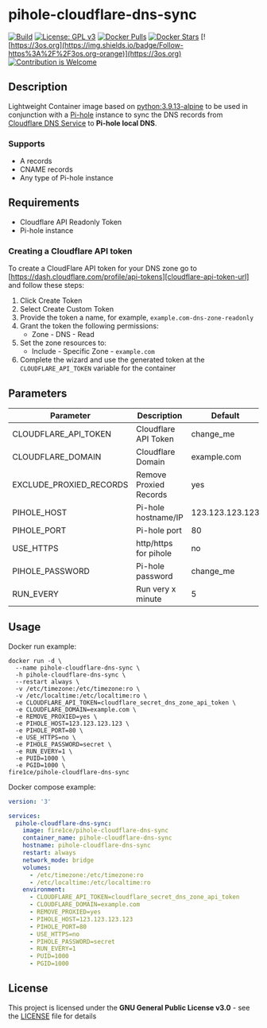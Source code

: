# pihole-cloudflare-dns-sync

[![Build](https://github.com/fire1ce/pihole-cloudflare-dns-sync/actions/workflows/ci.yml/badge.svg)](https://github.com/fire1ce/pihole-cloudflare-dns-sync/actions/workflows/ci.yml) [![License: GPL v3](https://img.shields.io/badge/License-GPLv3-blue.svg)](https://www.gnu.org/licenses/gpl-3.0) [![Docker Pulls](https://img.shields.io/docker/pulls/fire1ce/pihole-cloudflare-dns-sync.svg)](https://hub.docker.com/r/fire1ce/pihole-cloudflare-dns-sync) [![Docker Stars](https://img.shields.io/docker/stars/fire1ce/pihole-cloudflare-dns-sync.svg)](https://hub.docker.com/r/fire1ce/pihole-cloudflare-dns-sync) [![https://3os.org](https://img.shields.io/badge/Follow-https%3A%2F%2F3os.org-orange)](https://3os.org) [![Contribution is Welcome](https://img.shields.io/badge/Contribution%20Is-Welcomed-brightgreen)](https://github.com/fire1ce/pihole-cloudflare-dns-sync)

## Description

Lightweight Container image based on [python:3.9.13-alpine][docker-hub-python-url] to be used in conjunction with a [Pi-hole][pi-hole-net-url] instance to sync the DNS records from [Cloudflare DNS Service][cloudflare-url] to **Pi-hole local DNS**.

### Supports

- A records
- CNAME records
- Any type of Pi-hole instance

## Requirements

- Cloudflare API Readonly Token
- Pi-hole instance

### Creating a Cloudflare API token

To create a CloudFlare API token for your DNS zone go to [https://dash.cloudflare.com/profile/api-tokens][cloudflare-api-token-url] and follow these steps:

1. Click Create Token
2. Select Create Custom Token
3. Provide the token a name, for example, `example.com-dns-zone-readonly`
4. Grant the token the following permissions:
   - Zone - DNS - Read
5. Set the zone resources to:
   - Include - Specific Zone - `example.com`
6. Complete the wizard and use the generated token at the `CLOUDFLARE_API_TOKEN` variable for the container

## Parameters

| Parameter               | Description            | Default         | Type    | Required |
| ----------------------- | ---------------------- | --------------- | ------- | -------- |
| CLOUDFLARE_API_TOKEN    | Cloudflare API Token   | change_me       | string  | Yes      |
| CLOUDFLARE_DOMAIN       | Cloudflare Domain      | example.com     | string  | Yes      |
| EXCLUDE_PROXIED_RECORDS | Remove Proxied Records | yes             | string  | Yes      |
| PIHOLE_HOST             | Pi-hole hostname/IP    | 123.123.123.123 | string  | Yes      |
| PIHOLE_PORT             | Pi-hole port           | 80              | integer | Yes      |
| USE_HTTPS               | http/https for pihole  | no              | string  | Yes      |
| PIHOLE_PASSWORD         | Pi-hole password       | change_me       | string  | Yes      |
| RUN_EVERY               | Run very x minute      | 5               | integer | Yes      |

## Usage

Docker run example:

```shell
docker run -d \
  --name pihole-cloudflare-dns-sync \
  -h pihole-cloudflare-dns-sync \
  --restart always \
  -v /etc/timezone:/etc/timezone:ro \
  -v /etc/localtime:/etc/localtime:ro \
  -e CLOUDFLARE_API_TOKEN=cloudflare_secret_dns_zone_api_token \
  -e CLOUDFLARE_DOMAIN=example.com \
  -e REMOVE_PROXIED=yes \
  -e PIHOLE_HOST=123.123.123.123 \
  -e PIHOLE_PORT=80 \
  -e USE_HTTPS=no \
  -e PIHOLE_PASSWORD=secret \
  -e RUN_EVERY=1 \
  -e PUID=1000 \
  -e PGID=1000 \
fire1ce/pihole-cloudflare-dns-sync
```

Docker compose example:

```yml
version: '3'

services:
  pihole-cloudflare-dns-sync:
    image: fire1ce/pihole-cloudflare-dns-sync
    container_name: pihole-cloudflare-dns-sync
    hostname: pihole-cloudflare-dns-sync
    restart: always
    network_mode: bridge
    volumes:
      - /etc/timezone:/etc/timezone:ro
      - /etc/localtime:/etc/localtime:ro
    environment:
      - CLOUDFLARE_API_TOKEN=cloudflare_secret_dns_zone_api_token
      - CLOUDFLARE_DOMAIN=example.com
      - REMOVE_PROXIED=yes
      - PIHOLE_HOST=123.123.123.123
      - PIHOLE_PORT=80
      - USE_HTTPS=no
      - PIHOLE_PASSWORD=secret
      - RUN_EVERY=1
      - PUID=1000
      - PGID=1000
```

## License

This project is licensed under the **GNU General Public License v3.0** - see the [LICENSE][license-url] file for details

<!-- appendices -->

<!-- urls -->

[pi-hole-net-url]: https://pi-hole.net/ 'Pi-hole Website'
[cloudflare-url]: https://www.cloudflare.com/ 'Cloudflare Website'
[cloudflare-api-token-url]: https://dash.cloudflare.com/profile/api-tokens 'Cloudflare API Token'
[docker-hub-python-url]: https://hub.docker.com/_/python?tab=tags 'Docker Hub Python'
[license-url]: https://github.com/fire1ce/pihole-cloudflare-dns-sync/blob/main/LICENSE.md 'LICENSE'

<!-- end appendices -->
